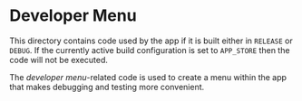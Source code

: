 #  Developer Menu

This directory contains code used by the app if it is built either in `RELEASE` or `DEBUG`. If the currently active build configuration is set to `APP_STORE` then the code will not be executed.

The *developer menu*-related code is used to create a menu within the app that makes debugging and testing more convenient.
